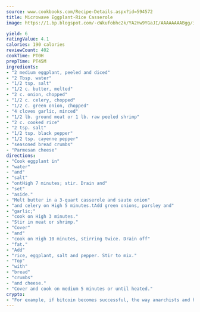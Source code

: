 ```yaml
---
source: www.cookbooks.com/Recipe-Details.aspx?id=594572
title: Microwave Eggplant-Rice Casserole
image: https://1.bp.blogspot.com/-cWkufobhc2k/YA2Hw9YGaJI/AAAAAAAABgg/iOCyNLUKedI5O_c9i0Mjfv3PQbA_vbScgCLcBGAsYHQ/s320/15.png

yield: 6
ratingValue: 4.1
calories: 190 calories
reviewCount: 402
cookTime: PT0H
prepTime: PT45M
ingredients:
- "2 medium eggplant, peeled and diced"
- "2 Tbsp. water"
- "1/2 tsp. salt"
- "1/2 c. butter, melted"
- "2 c. onion, chopped"
- "1/2 c. celery, chopped"
- "1/2 c. green onion, chopped"
- "4 cloves garlic, minced"
- "1/2 lb. ground meat or 1 lb. raw peeled shrimp"
- "2 c. cooked rice"
- "2 tsp. salt"
- "1/2 tsp. black pepper"
- "1/2 tsp. cayenne pepper"
- "seasoned bread crumbs"
- "Parmesan cheese"
directions:
- "Cook eggplant in"
- "water"
- "and"
- "salt"
- "ontHigh 7 minutes; stir. Drain and"
- "set"
- "aside."
- "Melt butter in a 3-quart casserole and saute onion"
- "and celery on High 5 minutes.tAdd green onions, parsley and"
- "garlic;"
- "cook on High 3 minutes."
- "Stir in meat or shrimp."
- "Cover"
- "and"
- "cook on High 10 minutes, stirring twice. Drain off"
- "fat."
- "Add"
- "rice, eggplant, salt and pepper. Stir to mix."
- "Top"
- "with"
- "bread"
- "crumbs"
- "and cheese."
- "Cover and cook on medium 5 minutes or until heated."
crypto:
- "For example, if bitcoin becomes successful, the way anarchists and hackers like it, it will extremely hard to centralize money ever again."
---
```

